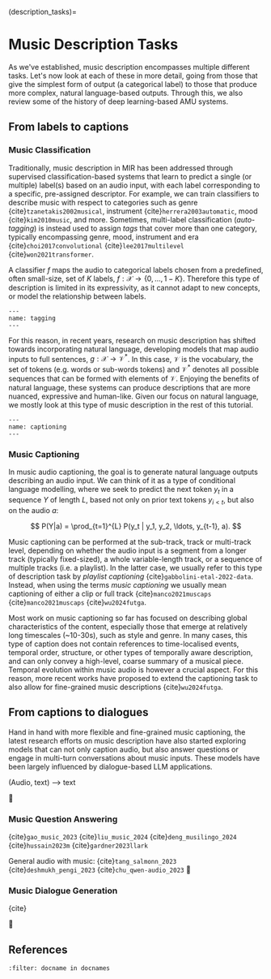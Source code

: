 (description_tasks)=
# Music Description Tasks
As we've established, music description encompasses multiple different tasks.
Let's now look at each of these in more detail, going from those that give the simplest form of output (a categorical label) to those that produce more complex, natural language-based outputs. Through this, we also review some of the history of deep learning-based AMU systems.

## From labels to captions

### Music Classification
Traditionally, music description in MIR has been addressed through supervised classification-based systems that learn 
to predict a single (or multiple) label(s) based on an audio input, with each label corresponding to a specific, pre-assigned descriptor.
For example, we can train classifiers to describe music with respect to categories such as genre {cite}`tzanetakis2002musical`, instrument {cite}`herrera2003automatic`, mood {cite}`kim2010music`, and more.
Sometimes, multi-label classification (*auto-tagging*) is instead used to assign *tags* that cover more than one category, typically encompassing genre, mood, instrument and era {cite}`choi2017convolutional` {cite}`lee2017multilevel` {cite}`won2021transformer`.

A classifier $f$ maps the audio to categorical labels chosen from a predefined, often small-size, set of $K$ labels, $f: \mathcal{X} \rightarrow \{0, \dots, 1-K\}$. Therefore this type of description is limited in its expressivity, as it cannot adapt to new concepts, or model the relationship between labels. 

```{figure} ./img/tags.png
---
name: tagging
---

```

For this reason, in recent years, research on music description has shifted towards incorporating natural language, developing models that map audio inputs 
to full sentences, $g: \mathcal{X} \rightarrow \mathcal{V}^*$. In this case, $\mathcal{V}$ is the vocabulary, the set of tokens (e.g. words or sub-words tokens) and $\mathcal{V}^*$ denotes all possible sequences that can be formed with elements of $\mathcal{V}$. Enjoying the benefits of natural language, these systems can produce descriptions that are more nuanced, expressive and human-like. Given our focus on natural language, we mostly look at this type of music description in the rest of this tutorial.

```{figure} ./img/caption.png
---
name: captioning
---

```

### Music Captioning
In music audio captioning, the goal is to generate natural language outputs describing an audio input. We can think of it as a type of conditional language modelling, where we seek to predict the next token $y_t$ in a sequence $Y$ of length $L$, based not only on prior text tokens $y_{i<t}$, but also on the audio $a$:

$$
P(Y|a) = \prod_{t=1}^{L} P(y_t | y_1, y_2, \ldots, y_{t-1}, a).
$$

Music captioning can be performed at the sub-track, track or multi-track level, depending on whether the audio input is a segment from a longer track (typically fixed-sized), a whole variable-length track, or a sequence of multiple tracks (i.e. a playlist). In the latter case, we usually refer to this type of description task by *playlist captioning* {cite}`gabbolini-etal-2022-data`. Instead, when using the terms *music captioning* we usually mean captioning of either a clip or full track {cite}`manco2021muscaps` {cite}`manco2021muscaps` {cite}`wu2024futga`. 

Most work on music captioning so far has focused on describing global characteristics of the content, especially those that emerge at relatively long timescales (~10-30s), such as style and genre. In many cases, this type of caption does not contain references to time-localised events, temporal order, structure, or other types of temporally aware description, and can only convey a high-level, coarse summary of a musical piece. Temporal evolution within music audio is however a crucial aspect. For this reason, more recent works have proposed to extend the captioning task to also allow for fine-grained music descriptions {cite}`wu2024futga`.

## From captions to dialogues
Hand in hand with more flexible and fine-grained music captioning, the latest research efforts on music description have also started exploring models that can not only caption audio, but also answer questions or engage in multi-turn conversations about music inputs.
These models have been largely influenced by dialogue-based LLM applications.

(Audio, text) --> text

🚧

### Music Question Answering 

{cite}`gao_music_2023` {cite}`liu_music_2024` {cite}`deng_musilingo_2024` {cite}`hussain2023m` {cite}`gardner2023llark`

General audio with music: {cite}`tang_salmonn_2023` {cite}`deshmukh_pengi_2023` {cite}`chu_qwen-audio_2023`
🚧

### Music Dialogue Generation

{cite}

🚧

## References

```{bibliography}
:filter: docname in docnames
```
